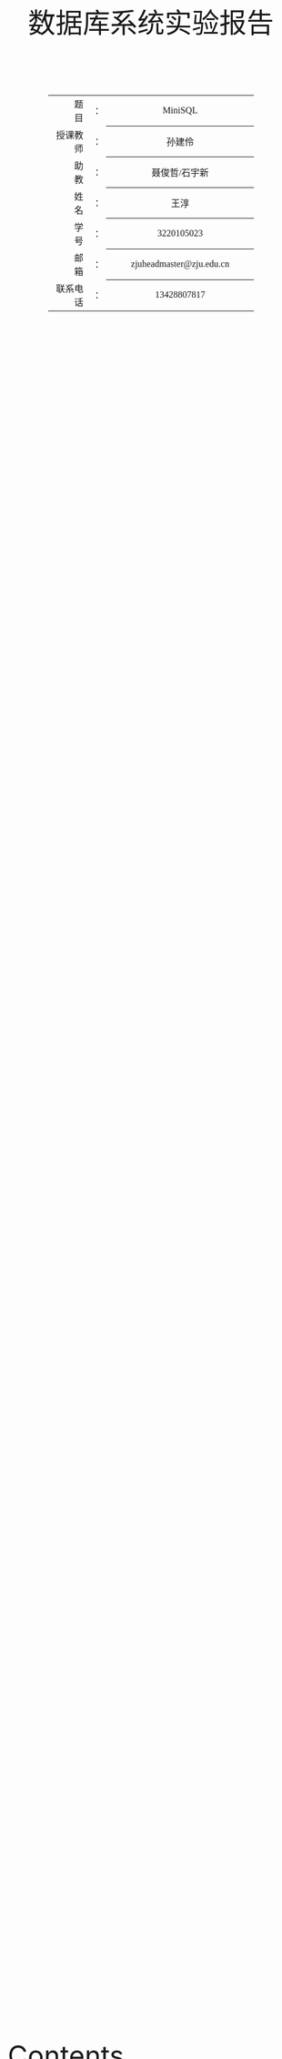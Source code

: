 <div class="cover" style="page-break-after:always;font-family:方正公文仿宋;width:100%;height:100%;border:none;margin: 0 auto;text-align:center;">
    <div style="width:100%;margin: 0 auto;height:0;padding-bottom:10%;">
        </br>
        <img src="https://raw.githubusercontent.com/Keldos-Li/pictures/main/typora-latex-theme/ZJU-name.svg" alt="校名" style="width:60%;"/>
    </div>
    </br></br></br></br></br>
    <div style="width:60%;margin: 0 auto;height:0;padding-bottom:40%;">
        <img src="https://raw.githubusercontent.com/Keldos-Li/pictures/main/typora-latex-theme/ZJU-logo.svg" alt="校徽" style="width:60%;"/>
    </div>
<font size = 59, style="width:40%;font-weight:normal;text-align:center;font-family:华文仿宋"> 数据库系统实验报告 </font>
    </br>
    </br>
</br></br></br></br></br>
    <table style="border:none;text-align:center;width:72%;font-family:仿宋;font-size:14px; margin: 0 auto;">
    <tbody style="font-family:方正公文仿宋;font-size:12pt;">
        <tr style="font-weight:normal;"> 
            <td style="width:20%;text-align:right;">题　　目</td>
            <td style="width:2%">：</td> 
            <td style="width:40%;font-weight:normal;border-bottom: 1px solid;text-align:center;font-family:华文仿宋">MiniSQL</td>     </tr>
        <tr style="font-weight:normal;"> 
            <td style="width:20%;text-align:right;">授课教师</td>
            <td style="width:2%">：</td> 
            <td style="width:40%;font-weight:normal;border-bottom: 1px solid;text-align:center;font-family:华文仿宋">孙建伶</td>     </tr>
         <tr style="font-weight:normal;"> 
            <td style="width:20%;text-align:right;">助　　教</td>
            <td style="width:2%">：</td> 
            <td style="width:40%;font-weight:normal;border-bottom: 1px solid;text-align:center;font-family:华文仿宋">聂俊哲/石宇新</td>     </tr>
        <tr style="font-weight:normal;"> 
            <td style="width:20%;text-align:right;">姓　　名</td>
            <td style="width:2%">：</td> 
            <td style="width:40%;font-weight:normal;border-bottom: 1px solid;text-align:center;font-family:华文仿宋">王淳</td>     </tr>
        <tr style="font-weight:normal;"> 
            <td style="width:20%;text-align:right;">学　　号</td>
            <td style="width:2%">：</td> 
            <td style="width:40%;font-weight:normal;border-bottom: 1px solid;text-align:center;font-family:华文仿宋">3220105023</td>     </tr>
         <tr style="font-weight:normal;"> 
            <td style="width:10%;text-align:right;">邮　　箱</td>
            <td style="width:2%">：</td> 
            <td style="width:100%;font-weight:normal;border-bottom: 1px solid;text-align:center;font-family:华文仿宋">zjuheadmaster@zju.edu.cn</td>     </tr>
         <tr style="font-weight:normal;"> 
            <td style="width:20%;text-align:right;">联系电话</td>
            <td style="width:2%">：</td> 
            <td style="width:40%;font-weight:normal;border-bottom: 1px solid;text-align:center;font-family:华文仿宋">13428807817</td>     </tr>
</tbody>              
</table>
</div>



<font size = 8> Contents </font>

[toc]



## DISK AND BUFFER POOL MANAGER



### 位图页的实现

- 这个部分实现`AllocatePage`,`DeAllocatePage`,`IsPageFree`,`IsPageFreeLow`四个函数，支持对位图页的分配以及删除，还有对其状态的检查。

#### AllocatePage

```cpp
template<size_t PageSize>
bool BitmapPage<PageSize>::AllocatePage(uint32_t &page_offset) {
  bool IsSuccess = false;
  /*pages allocated are less than the supported size*/
  if(page_allocated_ < GetMaxSupportedSize()){
    this->page_allocated_++;
    /*Find the page to allocate*/
    while(!IsPageFree(this->next_free_page_)&& this->next_free_page_ < GetMaxSupportedSize()){
      this->next_free_page_++;
    }
    page_offset=this->next_free_page_;

    /*Byte Index*/
    uint32_t byte_index = this->next_free_page_/8;
    /*Bit Index*/
    uint8_t bit_index = this->next_free_page_%8;
    /*mark in the bitmap*/ 
    uint8_t tmp = 0x01;
    bytes[byte_index] = (bytes[byte_index]|(tmp<<(7-bit_index)));  
    /*point to next page*/
    while(!IsPageFree(this->next_free_page_)&&this->next_free_page_<GetMaxSupportedSize()) {
      this->next_free_page_++;
    }
    IsSuccess = true;
  }

  return IsSuccess;
}
```

- 在确定位图中的`Byte Index`以及`Bit Index`之前，要先判断是否存在额外的空余页可供处理，若有则找到该页，如果没有则返回`False`，若有，则确定该页的`Byte Index`以及`Byte Index`，更新`Bitmap`后将新开的`Page`的偏移地址传回。

#### DeAllocatePage

```cpp
template<size_t PageSize>
bool BitmapPage<PageSize>::DeAllocatePage(uint32_t page_offset) {
  /*Byte Index*/
  uint32_t byte_index=page_offset/8;
  /*Bit Index*/
  uint8_t bit_index=page_offset%8;
  bool IsSuccess=false;
  /*Only deallocated when the page isn't free*/
  if( this->page_allocated_ && !IsPageFree(page_offset)){
    
    uint8_t tmp=0x01;

    bytes[byte_index]=bytes[byte_index]&(~(tmp<<(7-bit_index)));
    this->page_allocated_--;
    /*update the free page*/
    if(page_offset<this->next_free_page_)
      this->next_free_page_=page_offset;
    
    IsSuccess=true;
  }

  return IsSuccess;
}
```

- 这里先检查传入要释放的页偏移地址的空间是否被使用，若无，则返回`False`，否则更新`bitmap`以及更新`next_free_page_`指针。

#### IsPageFree

```cpp
template<size_t PageSize>
bool BitmapPage<PageSize>::IsPageFree(uint32_t page_offset) const {
  /*Byte Index*/
  uint32_t byte_index=page_offset/8;
  /*Bit Index*/
  uint8_t bit_index=page_offset%8;
  return IsPageFreeLow(byte_index, bit_index);
}
```

- 通过检查`bitmap`中对应的位来确定是否为`Free page`.

#### IsPageFreeLow

```cpp
template <size_t PageSize>
bool BitmapPage<PageSize>::IsPageFreeLow(uint32_t byte_index, uint8_t bit_index) const {
  uint8_t tmp=0x01;

  if(bytes[byte_index]&(tmp<<(7-bit_index))) return false;
  else return true;
}
```

- 这个函数实现了根据输入的`bit_index`以及`byte_index`来判断是否为空页。

### 磁盘数据页管理

- `DiskManager::AllocatePage()`：从磁盘中分配一个空闲页，并返回空闲页的**逻辑页号**；
- `DiskManager::DeAllocatePage(logical_page_id)`：释放磁盘中**逻辑页号**对应的物理页。
- `DiskManager::IsPageFree(logical_page_id)`：判断该**逻辑页号**对应的数据页是否空闲。
- `DiskManager::MapPageId(logical_page_id)`：可根据需要实现。在`DiskManager`类的私有成员中，该函数可以用于将逻辑页号转换成物理页号。

- `GetExtentNums()`: 返回区间数。
- `GetAllocatedPages()`: 返回已分配的页面数。
- `GetExtentUsedPage(uint32_t extent_id)`: 返回指定区间已使用的页面数，如果区间ID超出范围，返回0。

- `num_allocated_pages_`: 已分配页面数。
- `num_extents_`: 区间数，每个区间由一个位图和若干页面组成。
- `extent_used_page_`: 每个区间已使用的页面数。

#### AllocatePage

`AllocatePage`函数用于在磁盘上分配新的页面，并更新相关的元数据。具体步骤包括更新磁盘文件元数据页、查找非满的区间（extent）、读取位图页、分配新的页面并写回磁盘。

```cpp
page_id_t DiskManager::AllocatePage() {
  /*Read the meta data*/
  DiskFileMetaPage *meta_page = reinterpret_cast<DiskFileMetaPage *>(this->meta_data_);
  /*assign the next page to return*/
  uint32_t NextPage=0;
  bool IsSuccess = false;
  /*New disk*/
  if(!meta_page->GetExtentNums()){
    /*extents*/
    meta_page->num_extents_++;
    /*pages*/
    meta_page->num_allocated_pages_++;
    /*used page*/
    meta_page->extent_used_page_[0] = 1;
    /*read the bitmap data from disk*/
    char Page_Data[PAGE_SIZE];
    ReadPhysicalPage(1,Page_Data);
    BitmapPage<PAGE_SIZE> *Bitmap_page = reinterpret_cast<BitmapPage<PAGE_SIZE> *>(Page_Data);

    IsSuccess = Bitmap_page->AllocatePage(NextPage);
    if(IsSuccess){
      char *Page_Data = reinterpret_cast<char *>(Bitmap_page);
      WritePhysicalPage(1,Page_Data);
    }else{
      std::cout << "AllocatePage Failed  ----- at the begin!" << std::endl;
    }
  }else{
    meta_page->num_allocated_pages_++;
    bool NewOpen = true;
    uint32_t i;
    for (i = 0; i < meta_page->num_extents_; i++){
      if (meta_page->extent_used_page_[i] < BITMAP_SIZE){
        NewOpen = false;
        break;
      }
    }

    if(NewOpen){
      i = meta_page->num_extents_++;
      meta_page->extent_used_page_[i]++;
    }else{
      meta_page->extent_used_page_[i]++;
    }

    char Page_Data[PAGE_SIZE];
    ReadBitMapPage(i,Page_Data);
    
    BitmapPage<PAGE_SIZE> *Bitmap_page = reinterpret_cast<BitmapPage<PAGE_SIZE> *>(Page_Data);
    IsSuccess = Bitmap_page->AllocatePage(NextPage);
    
    if(IsSuccess){
      page_id_t BitMap_page_id=i*(BITMAP_SIZE+1)+1;  
      char *Page_Data = reinterpret_cast<char *>(Bitmap_page);
      WritePhysicalPage(BitMap_page_id,Page_Data);
      NextPage += i*BITMAP_SIZE;
    }else{
      std::cout << "AllocatePage Failed  ----- at the middle!" << std::endl;
    }
  }
  return NextPage;
}
```



#### DeAllocatePage
此函数负责释放给定逻辑页的物理存储空间，并更新相应的元数据。 将 meta_data_ 转换为 DiskFileMetaPage* 类型的指针，以获取磁盘文件的元数据页。 通过 MapPageId 方法将逻辑页号转换为对应的物理页号。 检查元数据页中是否存在已分配的页，如果不存在，则直接返回，无需进行释放操作。 根据逻辑页号计算其所在的扩展（extent）ID，用于确定位图所在的页。 创建一个大小为 PAGE_SIZE 的字符数组 Init_Page_Data，并将其所有元素初始化为 0x00，用于将被释放的物理页清零。 减少已分配页数和扩展已使用页数。 读取位图所在的页，位图记录了每个逻辑页的分配状态。 使用位图页的 DeAllocatePage 方法释放指定逻辑页。 如果释放成功，则将位图页写回物理页，同时将被释放的物理页清零；如果失败，则直接将被释放的物理页清零并返回。

```cpp
void DiskManager::DeAllocatePage(page_id_t logical_page_id) {
    DiskFileMetaPage *meta_page = reinterpret_cast<DiskFileMetaPage *>(this->meta_data_);

    page_id_t Physical_Page_Id = this->MapPageId(logical_page_id);
    if(!meta_page->GetExtentNums()) return ;
    bool IsSuccess = false;
    int extent_id=logical_page_id/BITMAP_SIZE;

    char Init_Page_Data[PAGE_SIZE];
    for (int i = 0; i < PAGE_SIZE; i++) {
        Init_Page_Data[i] = 0x00;
    }
    meta_page->num_allocated_pages_--;
    meta_page->extent_used_page_[extent_id]--;
    char Page_Data[PAGE_SIZE];
    ReadBitMapPage(extent_id,Page_Data);
    BitmapPage<PAGE_SIZE> *Bitmap_page = reinterpret_cast<BitmapPage<PAGE_SIZE> *>(Page_Data);

    IsSuccess = Bitmap_page->DeAllocatePage(logical_page_id%BITMAP_SIZE);
    if(IsSuccess){
        /*success*/
        page_id_t BitMap_page_id=extent_id*(BITMAP_SIZE+1)+1;
        char *Page_Data = reinterpret_cast<char *>(Bitmap_page);
        WritePhysicalPage(BitMap_page_id, Page_Data);
        /*cover the physical page*/
        WritePhysicalPage(Physical_Page_Id, Init_Page_Data);
    }else{
        /*fail*/
        WritePhysicalPage(Physical_Page_Id, Init_Page_Data);
        return;
    }
}
```



#### IsPageFree

此函数负责检查给定逻辑页是否空闲（未分配）。创建一个大小为 PAGE_SIZE 的字符数组 Page_Data，用于存储从位图页中读取的数据。 通过 ReadBitMapPage 方法读取包含逻辑页的位图所在的页，并将数据存储到 Page_Data 中。 将 Page_Data 解释为 BitmapPage<PAGE_SIZE>* 类型的指针，以便访问位图页面。 使用位图页的 IsPageFree 方法检查给定的逻辑页是否空闲。 返回检查结果。

```cpp
bool DiskManager::IsPageFree(page_id_t logical_page_id) {
    char Page_Data[PAGE_SIZE];

    ReadBitMapPage(logical_page_id/BITMAP_SIZE, Page_Data);

    BitmapPage<PAGE_SIZE> * bitmap_page = reinterpret_cast<BitmapPage<PAGE_SIZE> *>(Page_Data);
    bool IsSuccess=bitmap_page->IsPageFree(logical_page_id%BITMAP_SIZE);
    return IsSuccess;
}
```

#### MapPageId

此函数负责将逻辑页号映射到对应的物理页号。将逻辑页号除以 BITMAP_SIZE（位图大小）并加上 2，并将其与逻辑页号相加，以得到物理页号。 返回计算得到的物理页号。

```cpp
page_id_t DiskManager::MapPageId(page_id_t logical_page_id) {
    return logical_page_id/BITMAP_SIZE+2+logical_page_id;
}
```


### LRU替换策略

- Victim 方法获取最近最少使用的页并将其移出缓存。
- Pin 方法将指定页从LRU缓存中移除。
- Unpin 方法将指定页添加到LRU缓存中，如果缓存已满，则移除最近最少使用的页。
- Size 方法获取当前LRU缓存中的页数。

#### Victim

使用 std::scoped_lock 锁定互斥锁 mutx_ 以保证线程安全。如果 LRU_list 为空，则返回 false。将 LRU_list 的最后一个元素（最近最少使用的页）赋值给 *frame_id。 从 LRU_hash 中移除该页。从 LRU_list 中移除该页。返回 true。

```cpp
bool LRUReplacer::Victim(frame_id_t *frame_id) {
  std::scoped_lock lock{mutx_};
  if (LRU_list.empty()) {
    return false;
  }
  *frame_id = LRU_list.back(); 
  LRU_hash.erase(*frame_id);   
  LRU_list.pop_back();          
  return true;
}
```

#### Pin

此函数将指定页从LRU缓存中移除。使用 std::scoped_lock 锁定互斥锁 mutx_ 以保证线程安全。 检查 frame_id 是否在 LRU_hash 中。如果不在，直接返回。 获取 frame_id 在 LRU_list 中的位置迭代器。从 LRU_list 中移除该位置的页。从 LRU_hash 中移除该页。

```cpp
void LRUReplacer::Pin(frame_id_t frame_id) {
  std::scoped_lock lock{mutx_};
  if (LRU_hash.count(frame_id) == 0) {
    return;
  }
  auto iter = LRU_hash[frame_id];
  LRU_list.erase(iter);                          
  LRU_hash.erase(frame_id);  
}
```

#### Unpin

此函数将指定页添加到LRU缓存中，如果缓存已满，则移除最近最少使用的页。使用 std::scoped_lock 锁定互斥锁 mutx_ 以保证线程安全。检查 frame_id 是否已经在 LRU_hash 中。如果是，直接返回。 如果 LRU_list 的大小已达到 max_size，则移除 LRU_list 的第一个元素（最近最少使用的页）。将 frame_id 添加到 LRU_list 的前端。 将 frame_id 和其在 LRU_list 中的位置添加到 LRU_hash 中。

```cpp
void LRUReplacer::Unpin(frame_id_t frame_id) {
  std::scoped_lock lock{mutx_};
  if (LRU_hash.count(frame_id) != 0) {
    return;
  }
  if (LRU_list.size() >= max_size) {
    frame_id_t need_del = LRU_list.front();
    LRU_list.pop_front();
    LRU_hash.erase(need_del);
  }
  LRU_list.push_front(frame_id);
  LRU_hash.emplace(frame_id, LRU_list.begin());
}
```

### [BONUS] CLOCK替换策略实现

CLOCKReplacer 类实现了 CLOCK 替换策略，用于管理页的替换顺序。CLOCK 替换策略是一种近似于最近最少使用（LRU）策略的页替换算法，它使用一个环形队列和一个额外的位来模拟页的访问情况。当需要替换页时，CLOCK 替换策略会检查环形队列中的页面，如果页面的参考位为0，则选择该页面进行替换；否则，将参考位设置为0，并继续检查下一个页面。
- `bool Victim(frame_id_t *frame_id)`:选择一个牺牲页进行替换，并将其框架ID存储在 frame_id 指针所指向的位置。如果成功选择了牺牲页，则返回 true；否则，返回 false。
- `void Pin(frame_id_t frame_id)`:标记给定框架ID对应的页为固定状态。
- `void Unpin(frame_id_t frame_id)`:标记给定框架ID对应的页为非固定状态。
- `size_t Size()`:返回 CLOCK 替换器当前存储的页数。

#### Victim

该方法用于选择一个页进行替换。它遍历时钟队列中的页面，如果找到参考位为0的页面，则选择该页面进行替换，并将其框架ID存储在 frame_id 指针所指向的位置。如果未找到参考位为0的页面，则将所有页面的参考位设置为0，并将页面重新加入队列，直到找到一个可替换的页面或者队列为空。

使用互斥锁 std::mutex 进行加锁，以确保方法的线程安全性。首先检查时钟队列是否为空，如果为空，则返回 false。在一个循环中遍历时钟队列：

- 获取队列的第一个页面（队列头部）。
  - 如果页面的参考位为0，则选择该页面进行替换，将其框架ID存储在 frame_id 指针所指向的位置，并从时钟状态中移除该页面的信息。
  - 如果页面的参考位为1，则将其参考位设置为0，并将该页面移到队列的尾部，以模拟时钟指针的移动。
- 如果遍历完整个时钟队列都未找到参考位为0的页面，则返回 false，表示未能选择可替换的页面。如果成功选择了一个可替换的页面，则将其框架ID存储在 frame_id 指针所指向的位置，并返回 true。如果未能选择可替换的页面（时钟队列为空或所有页面的参考位均为1），则返回 false。

```cpp
// 选择一个页进行替换
bool CLOCKReplacer::Victim(frame_id_t *frame_id) {
std::lock_guard<std::mutex> lock(mutx_);  // 加锁以保证线程安全
if (clock_queue.empty()) {  // 如果时钟列表为空，返回 false
return false;
}

while (!clock_queue.empty()){
frame_id_t current = clock_queue.front();  // 获取队列前面的元素
clock_queue.pop();

    if (!clock_status[current]) {
      // 如果参考位为 0，则选择该页面进行替换
      *frame_id = current;
      clock_status.erase(current);
      return true;
    } else {
      // 如果参考位为 1，则清除参考位并将页面移动到队列后面
      clock_status[current] = false;
      clock_queue.push(current);
    }
}
return false;
}
```

#### Pin

该方法用于固定一个页面，表示该页面不能被替换。当固定页面时，方法会从时钟队列中移除指定页面，并将其对应的参考位信息从时钟状态中移除。使用互斥锁 std::mutex 进行加锁，以确保方法的线程安全性。获取时钟队列的大小，以备后续遍历时钟队列使用。在一个循环中遍历时钟队列：

- 获取队列的第一个页面（队列头部）。
  - 如果当前页面的框架ID等于要固定的页面的框架ID，则将其对应的参考位信息从时钟状态中移除，并继续处理下一个页面。	
  - 否则，将当前页面重新放回队列（即将其插入队列尾部），保持其在时钟队列中的位置。完成遍历后，时钟队列中不再包含要固定的页面，并且其对应的参考位信息已被移除。

```cpp
// 固定一个页面，表示该页面不能被替换
void CLOCKReplacer::Pin(frame_id_t frame_id) {
  std::lock_guard<std::mutex> lock(mutx_);  // 加锁以保证线程安全
  int size = clock_queue.size();
  for (int i = 0; i < size; i++) {
    frame_id_t current = clock_queue.front();
    clock_queue.pop();
    if (current == frame_id) {
      clock_status.erase(frame_id);
      continue;
    }
    clock_queue.push(current);
  }
}
```

#### Unpin

该方法用于取消固定一个页面，表示该页面可以被替换。取消固定后，页面的参考位会被设置为1，表示页面可以参与替换。如果时钟队列的大小已经达到了最大容量，说明时钟队列已满，需要选择一个页面进行替换。
调用 Victim 方法选择一个页面进行替换，并将其框架ID存储在 to_delete_frame 中。检查时钟状态映射中是否存在要取消固定的页面：如果页面不在状态映射中，表示该页面之前未固定，需要将其添加到时钟队列和状态映射中，并将其参考位设置为1。如果页面在状态映射中，表示该页面之前已经固定过，只需将其参考位设置为1即可。

```cpp
// 取消固定一个页面，表示该页面可以被替换
void CLOCKReplacer::Unpin(frame_id_t frame_id) {
  //std::lock_guard<std::mutex> lock(mutx_);  // 加锁以保证线程安全
  frame_id_t to_delete_frame ;
  if (clock_queue.size() >= capacity) {
    std::cout << "fuck you !" << std::endl;
    this->Victim(&to_delete_frame);
    std::cout << to_delete_frame << std::endl;
    // std::cout << "fuck you !" << std::endl;
  }
  if (clock_status.find(frame_id) == clock_status.end()) {
    // 如果页面不在状态映射中，将其添加到队列和状态映射中
    clock_queue.push(frame_id);
    clock_status[frame_id] = true;
  } else {
    // 如果页面在状态映射中，将参考位设置为 1
    clock_status[frame_id] = true;
  }
}
```

### 缓冲池管理

- `BufferPoolManager`类实现了一个缓冲池管理器，用于管理数据库页的加载、缓存和替换。该类提供了从磁盘加载页到内存缓冲池、将脏页写回磁盘、分配新页以及删除页的功能。
- `size_t pool_size_`: 缓冲池中页的数量。
- `Page *pages_`: 页的数组，表示缓冲池中的所有页。
- `DiskManager *disk_manager_`: 指向磁盘管理器的指针。
- `unordered_map<page_id_t, frame_id_t> page_table_`: 映射页ID到缓冲池中的帧ID。
- `Replacer *replacer_`: 用于找到未固定页进行替换的替换器。
- `list<frame_id_t> free_list_`: 用于找到空闲页的列表。
- `recursive_mutex latch_`: 用于保护共享数据结构的递归互斥锁。

#### FetchPage

FetchPage 方法用于在缓冲池中获取指定的页。如果页已存在于缓冲池中，则将其固定并返回。如果页不存在，则从空闲列表或替换器中找到一个替换页，将其写回磁盘（如果是脏页），然后读取请求页的数据并返回。 查找页表：在页表中查找请求的页。如果找到，则固定该页并返回。 找到替换页：如果页不在页表中，则从空闲列表中获取一个框架ID。如果空闲列表为空，则从替换器中获取一个框架ID。 处理脏页：如果找到的替换页是脏页，则将其写回磁盘，并重置其脏标志。 更新页表：从页表中删除替换页，并将请求页插入页表。更新元数据：重置替换页的内存，将其页ID设置为请求页ID，并从磁盘读取请求页的数据。固定请求页：固定请求页并返回其指针。

```cpp
Page* BufferPoolManager::FetchPage(page_id_t page_id) {
  std::scoped_lock lock{latch_};
  // 1. 查找页表中的请求页
  auto search_page = page_table_.find(page_id);
  if (search_page != page_table_.end()) {
    // 1.1 如果找到，固定该页并返回
    frame_id_t frame_id = search_page->second;
    Page* page = &(pages_[frame_id]);
    replacer_->Pin(frame_id);
    page->pin_count_++;
    return page;
  } else {
    // 1.2 如果未找到，找到一个替换页
    frame_id_t frame_id = -1;

    // 优先从空闲列表中获取
    if (!free_list_.empty()) {
      frame_id = free_list_.front();
      free_list_.pop_front();
    } else if (!replacer_->Victim(&frame_id)) {
      return nullptr; // 如果替换器也没有可用页，返回nullptr
    }

    Page* page = &(pages_[frame_id]);

    // 2. 如果替换页是脏页，将其写回磁盘
    if (page->IsDirty()) {
      disk_manager_->WritePage(page->page_id_, page->data_);
      page->is_dirty_ = false;
    }

    // 3. 更新页表
    page_table_.erase(page->page_id_);
    page_table_.emplace(page_id, frame_id);

    // 4. 更新请求页的元数据
    page->ResetMemory();
    page->page_id_ = page_id;
    disk_manager_->ReadPage(page_id, page->data_);

    // 5. 固定请求页并返回
    replacer_->Pin(frame_id);
    page->pin_count_ = 1;
    return page;
  }
}
```

#### NewPage

NewPage 方法用于在缓冲池中创建一个新页。方法通过首先检查缓冲池中的可用页，找到一个可以被替换的页（如果需要），分配一个新的页ID，并返回新页的指针。调用 AllocatePage：确保调用 AllocatePage 方法分配一个新的页ID。检查固定状态：如果缓冲池中的所有页都被固定，返回 nullptr。找到替换页：从空闲列表或替换器中找到一个可以替换的页，优先从空闲列表中获取。更新元数据：更新替换页的元数据，将其页ID设置为新分配的页ID，并将其内容清零。更新页表：在页表中更新替换页的记录。固定新页：固定新页并返回其指针。

```cpp
Page* BufferPoolManager::NewPage(page_id_t &page_id) {
  std::scoped_lock lock{latch_};
  frame_id_t frame_id = -1;

  // 找到替换页
  if (!free_list_.empty()) {
    frame_id = free_list_.front();
    free_list_.pop_front();
  } else if (!replacer_->Victim(&frame_id)) {
    return nullptr;
  }

  // 分配新页ID
  page_id = AllocatePage();
  Page* page = &(pages_[frame_id]);
  page->pin_count_ = 1;

  // 更新替换页的元数据
  if (page->IsDirty()) {
    disk_manager_->WritePage(page->page_id_, page->data_);
    page->is_dirty_ = false;
  }
  page_table_.erase(page->page_id_);
  page_table_.emplace(page_id, frame_id);
  page->ResetMemory();
  page->page_id_ = page_id;

  // 固定新页
  replacer_->Pin(frame_id);
  return page;
}
```

#### DeletePage

DeletePage方法的功能是删除指定的页。如果该页存在且未被固定（pin），则将其从页表中删除，重置其元数据并将其返回到空闲列表中。 使用 std::scoped_lock 锁定互斥锁 latch_ 以确保线程安全。检查页表中是否存在指定页。如果不存在，返回 true。如果存在，获取页的框架ID。 如果页的固定计数大于0，返回 false，表示页正在使用中，无法删除。调用 DeallocatePage 方法解除分配该页。如果页是脏页，则将其写回磁盘，并重置脏标志。从页表中删除该页，并将其框架ID重置为无效页ID。将页的元数据重置，并将其返回到空闲列表中。返回 true 表示删除成功。

```cpp
bool BufferPoolManager::DeletePage(page_id_t page_id) {
  // 0.   Make sure you call DeallocatePage!
  // 1.   Search the page table for the requested page (P).
  // 1.   If P does not exist, return true.
  // 2.   If P exists, but has a non-zero pin-count, return false. Someone is using the page.
  // 3.   Otherwise, P can be deleted. Remove P from the page table, reset its metadata and return it to the free list.
  std::scoped_lock lock{latch_};
  if (page_table_.count(page_id) == 0) return true;
  frame_id_t frame_id = page_table_.find(page_id)->second;

  Page *page = &(pages_[frame_id]);
  if (page->pin_count_ > 0) return false;

  DeallocatePage(page_id);

  // Update page
  if (page->IsDirty()) {
    disk_manager_->WritePage(page->page_id_, page->data_);
    page->is_dirty_ = false;
  }
  page_table_.erase(page->page_id_);
  page_table_.emplace(INVALID_PAGE_ID, frame_id);
  page->ResetMemory();
  page->page_id_ = INVALID_PAGE_ID;

  ASSERT(page->page_id_ == INVALID_PAGE_ID, "FAILED DELETE!");
  free_list_.push_back(frame_id);
  return true;
}
```

#### UnpinPage

`UnpinPage`方法用于解固定（unpin）缓冲池中的指定页。如果页的固定计数减为0，则将其放入替换器中。如果页被标记为脏页，则设置其脏标志。使用std::scoped_lock 锁定互斥锁 latch_ 以确保线程安全。在页表中查找指定的页ID。如果页不在页表中，返回 false。 获取页的框架ID，并通过该框架ID获取页的指针。检查页的固定计数。如果固定计数已经是0，返回 false。将页的固定计数减1。如果固定计数减为0，调用替换器的 Unpin 方法。 如果标记为脏页，将页的脏标志设置为 true。返回 true 表示解固定成功。

```cpp
bool BufferPoolManager::UnpinPage(page_id_t page_id, bool is_dirty) {
  std::scoped_lock lock{latch_};
  auto search = page_table_.find(page_id);
  if (search == page_table_.end()) {
    return false;
  }
  frame_id_t frame_id = search->second;
  Page *page = &(pages_[frame_id]);
  if (page->pin_count_ == 0) {
    return false;
  }
  page->pin_count_--;
  if (page->pin_count_ == 0) {
    replacer_->Unpin(frame_id);
  }
  if (is_dirty) {
    page->is_dirty_ = true;
  }
  return true;
}
```

#### FlushPage

FlushPage 方法用于将指定页的内容刷新到磁盘上。如果指定的页在缓冲池中，并且是脏页（即已被修改），则将其内容写回到磁盘，并清除脏标志。如果指定的页不在缓冲池中，则返回 false。检查无效页ID：如果指定的页ID是无效页ID，直接返回 false。查找页表：在页表中查找指定页的记录。如果找到，继续执行步骤3。如果未找到，表示指定页不在缓冲池中，直接返回 false。刷新页到磁盘：将找到的页的内容写回磁盘。获取页对应的框架ID和指针。调用磁盘管理器的 WritePage 方法将页内容写回磁盘。将页的脏标志设置为 false。返回结果：返回 true 表示成功刷新页到磁盘。

```cpp
bool BufferPoolManager::FlushPage(page_id_t page_id) {
  std::scoped_lock lock{latch_};
  // 检查无效页ID
  if (page_id == INVALID_PAGE_ID) {
    return false;
  }
  // 在页表中查找指定页
  auto search = page_table_.find(page_id);
  if (search != page_table_.end()) {
    // 如果找到指定页
    frame_id_t frame_id = search->second;
    Page *page = &(pages_[frame_id]);
    // 将页内容写回磁盘
    disk_manager_->WritePage(page->page_id_, page->data_);
    // 清除脏标志
    page->is_dirty_ = false;
  } else {
    // 如果未找到指定页，返回 false
    return false;
  }
  // 返回成功刷新页到磁盘的结果
  return true;
}
```

## CATALOG MANAGER

Catalog Manager 负责管理和维护数据库的所有模式信息，包括：
- 数据库中所有表的定义信息，包括表的名称、表中字段（列）数、主键、定义在该表上的索引。
- 表中每个字段的定义信息，包括字段类型、是否唯一等。
- 数据库中所有索引的定义，包括所属表、索引建立在那个字段上等。

这些模式信息在被创建、修改和删除后还应被持久化到数据库文件中。此外，Catalog Manager还需要为上层的执行器Executor提供公共接口以供执行器获取目录信息并生成执行计划。

### 目录元信息

#### CatalogMeta

CatalogMeta 类负责管理数据库中表和索引的元数据。以下是其结构和关键方法的概述：

字段：

table_meta_pages_：存储表 ID 和对应元数据页 ID 之间的映射关系的 map。
index_meta_pages_：存储索引 ID 和对应元数据页 ID 之间的映射关系的 map。
方法：

SerializeTo(char *buf) const：将 CatalogMeta 对象序列化为字符缓冲区。
DeserializeFrom(char *buf)：将字符缓冲区反序列化为 CatalogMeta 对象。
GetSerializedSize() const：计算序列化后的 CatalogMeta 对象的大小。
GetNextTableId() const：返回下一个可用的表 ID。
GetNextIndexId() const：返回下一个可用的索引 ID。
NewInstance()：创建 CatalogMeta 的新实例。
GetTableMetaPages()：返回指向存储表元数据页面的映射的指针（用于测试）。
GetIndexMetaPages()：返回指向存储索引元数据页面的映射的指针（用于测试）。
DeleteIndexMetaPage(BufferPoolManager *bpm, index_id_t index_id)：删除与给定索引 ID 相关联的元数据页。
该类与 CatalogManager 密切相关，CatalogManager 使用 CatalogMeta 来管理数据库系统中表和索引的元数据。它提供了维护数据库系统中表和索引目录的必要功能。

GetSerializedSize() 方法用于计算 CatalogMeta 对象序列化后的大小。根据给出的计算方法，该方法返回的值为：

一个固定大小的魔术数字（uint32_t，4 个字节）。
两个 std::map 对象的大小：每个 std::map 包括键值对，每个键值对需要 8 个字节（4 个字节的键和 4 个字节的值）。
因此，加上魔术数字，总共为 12 个字节。然后将每个 std::map 中的键值对数量相加，乘以 8，得到的值表示这些键值对的总大小。
这样就得到了 CatalogMeta 对象序列化后的总大小。


```cpp
uint32_t CatalogMeta::GetSerializedSize() const {
  //magic_num + size * 2 + map(4, 4)*2
  return 12 +(table_meta_pages_.size() + index_meta_pages_.size()) * 8;
}
```

#### IndexMetadata

IndexMetadata 类用于表示索引的元数据，包括索引的 ID、名称、所属表的 ID 以及索引键的映射。以下是该类的关键结构和方法：

字段：

index_id_：索引的唯一标识符。
index_name_：索引的名称。
table_id_：该索引所属表的唯一标识符。
key_map_：索引键与元组键的映射。
方法：

Create()：静态方法，用于创建新的 IndexMetadata 实例。
SerializeTo(char *buf) const：将 IndexMetadata 对象序列化为字符缓冲区。
GetSerializedSize() const：计算序列化后的 IndexMetadata 对象的大小。
DeserializeFrom(char *buf, IndexMetadata *&index_meta)：从字符缓冲区反序列化出一个 IndexMetadata 对象。
GetIndexName() const：返回索引的名称。
GetTableId() const：返回索引所属表的唯一标识符。
GetIndexColumnCount() const：返回索引的列数。
GetKeyMapping() const：返回索引键与元组键的映射。
GetIndexId() const：返回索引的唯一标识符。
该类主要用于管理数据库中索引的元数据信息，为索引的创建、序列化和反序列化提供了必要的功能。


GetSerializedSize() 方法用于计算 IndexMetadata 对象序列化后的大小。根据给出的计算方法，该方法返回的值为索引名称长度加上键映射大小以及其他固定大小的总和。具体计算如下：

每个键映射使用 4 个字节（假设 uint32_t 类型）。
索引名称的长度由 index_name_.length() 给出。
加上其他固定大小的部分，其中包括键映射大小（4 个字节）、索引 ID（2 个字节）、表 ID（2 个字节）和魔术数字（2 个字节）。
因此，将以上各项大小相加即可得到 IndexMetadata 对象序列化后的总大小。

```cpp
uint32_t IndexMetadata::GetSerializedSize() const {
if (!index_name_.size()) return 0;
//key_map_ 4 and 2 id 2 size magic_num
return 4 * (key_map_.size() + 5) + index_name_.length();
}
```

#### TableMetadata


TableMetadata 类用于存储表的元数据，包括表的ID、名称、根页面ID以及表的模式（通过指向 Schema 对象的指针来表示）。以下是对该类的分析：

成员变量：
table_id_：表的唯一标识符，类型为 table_id_t。
table_name_：表的名称，类型为 std::string。
root_page_id_：表的根页面ID，用于指示存储表数据的位置，类型为 page_id_t。
schema_：指向 Schema 对象的指针，表示表的模式。
构造函数：
私有构造函数用于创建 TableMetadata 对象。只有 Create 静态方法可以调用该构造函数，确保了对象的创建通过 Create 方法进行，从而遵循对象创建的最佳实践，并控制了对象的生命周期。
静态方法：
Create：用于创建新的 TableMetadata 对象，需要提供表的ID、名称、根页面ID以及表的模式。
DeserializeFrom：用于从缓冲区中反序列化数据，创建 TableMetadata 对象。该方法通常用于从磁盘中读取表的元数据并恢复对象。
实例方法：
SerializeTo：将对象序列化为字符数组。该方法通常用于将表的元数据写入磁盘。
GetSerializedSize：计算对象序列化后的大小，包括固定大小的头部信息和动态大小的成员变量（如表名的长度和模式的大小）。
GetTableId：获取表的ID。
GetTableName：获取表的名称。
GetFirstPageId：获取表的根页面ID。
GetSchema：获取表的模式对象。
其他特性：
使用了友元类 TableInfo，允许 TableInfo 类访问 TableMetadata 类的私有成员。
类中包含了一个固定的魔术数字，用于标识序列化的对象类型。
由于可能需要在对象销毁时释放 Schema 对象的内存，因此在实际使用中可能需要实现析构函数，但在提供的代码中被注释掉了。
总体而言，TableMetadata 类提供了对表元数据的封装和管理，为数据库系统的元数据管理提供了基本的功能支持。

TableMetadata 类中的 GetSerializedSize() 方法用于计算序列化后对象的大小。根据该方法的实现和类的成员变量，计算得到的大小如下：

一个固定大小的魔术数字（uint32_t，4 个字节）。
一个 table_id_t 类型的表ID（4 个字节）。
一个字符串类型的表名，其大小等于字符串长度加上一个结尾的 null 字符（字符串长度 + 1）。
一个 page_id_t 类型的根页面ID（4 个字节）。
一个指向 Schema 对象的指针（通常是指针的大小，例如 4 或 8 个字节，取决于操作系统和编译器）。
根据上述计算，将这些部分的大小相加即可得到 TableMetadata 对象序列化后的总大小。


```cpp
uint32_t TableMetadata::GetSerializedSize() const {
    // 4 uint32
    return  16 + schema_->GetSerializedSize() + table_name_.length();
}
```

### 表和索引的管理

CatalogManager::CreateTable

功能描述：创建新表，分配所需资源，并将新表的元数据信息序列化到磁盘。
参数：table_name 表名称，schema 表模式，txn 事务对象，table_info 新创建的表信息。
实现细节：
检查表是否已存在。
创建新的表信息实例、表模式的深拷贝、表堆、表元数据。
将表元数据序列化到新页并刷新到磁盘。
更新表名映射、表信息、表元数据页映射。
返回成功或失败。
CatalogManager::GetTable

功能描述：获取指定名称的表信息。
参数：table_name 表名称，table_info 输出参数，存储获取的表信息。
实现细节：
根据表名查找表名映射，获取表的 ID。
使用表的 ID 查找表信息，并存储到输出参数中。
返回成功或失败。
CatalogManager::GetTables

功能描述：获取所有表的信息。
参数：tables 输出参数，存储获取的所有表信息。
实现细节：
遍历表名映射，根据表的 ID 获取表信息，并存储到输出参数中。
返回成功或失败。
CatalogManager::CreateIndex

功能描述：为指定表创建索引。
参数：table_name 表名称，index_name 索引名称，index_keys 索引键，txn 事务对象，index_info 输出参数，存储创建的索引信息。
实现细节：
检查表是否存在，检查索引名称是否已被占用。
获取表的 ID 和信息，初始化键映射。
创建索引元数据、序列化到新页并刷新到磁盘。
初始化索引信息，并更新索引名称映射、索引信息、索引元数据页映射。
返回成功或失败。
CatalogManager::GetIndex

功能描述：获取指定表的指定索
继续
ChatGPT
引的信息。

参数：table_name 表名称，index_name 索引名称，index_info 输出参数，存储获取的索引信息。
实现细节：
检查表是否存在，检查索引是否存在。
根据表名和索引名获取索引 ID。
使用索引 ID 查找索引信息，并存储到输出参数中。
返回成功或失败。
CatalogManager::GetTableIndexes

功能描述：获取指定表的所有索引信息。
参数：table_name 表名称，indexes 输出参数，存储获取的所有索引信息。
实现细节：
检查表是否存在。
根据表名获取该表的所有索引 ID。
遍历索引 ID，根据索引 ID 获取索引信息，并存储到输出参数中。
返回成功或失败。
CatalogManager::DropTable

功能描述：删除指定表及其关联的所有索引。
参数：table_name 表名称。
实现细节：
检查表是否存在。
获取表的 ID 和信息。
获取表中的所有索引，逐个删除。
删除表的元数据页。
更新表名映射、索引名称映射，刷新目录元数据页。
返回成功或失败。
CatalogManager::DropIndex

功能描述：删除指定表的指定索引。
参数：table_name 表名称，index_name 索引名称。
实现细节：
检查表和索引是否存在。
获取索引 ID 和信息。
销毁索引，删除索引的元数据页。
更新索引名称映射，刷新目录元数据页。
返回成功或失败。
CatalogManager::FlushCatalogMetaPage

功能描述：将目录元数据页中的 catalog_meta_ 对象序列化到磁盘。
参数：无。
实现细节：
序列化 catalog_meta_ 到缓冲池管理器获取的页数据中。
取消页的固定，并将其标记为脏页。
将页刷新到磁盘。
返回成功或失败。
CatalogManager::LoadTable

功能描述：从元数据页加载表信息。
参数：table_id 表 ID，page_id 表元数据页 ID。
实现细节：
创建 TableInfo 对象。
反序列化表元数据，并创建 TableHeap 对象。
初始化 TableInfo 对象，并更新表名映射、表信息。
返回成功或失败。
CatalogManager::LoadIndex

功能描述：从元数据页加载索引信息。
参数：index_id 索引 ID，page_id 索引元数据页 ID。
实现细节：
创建 IndexInfo 对象。
反序列化索引元数据，并初始化 IndexInfo 对象。
更新索引名称映射、索引信息。
返回成功或失败。
CatalogManager::GetTable

功能描述：根据表 ID 获取表信息。
参数：table_id 表 ID，table_info 输出参数，存储获取的表信息。
实现细节：
根据表 ID 获取表信息，并存储到输出参数中。
返回成功或失败。

```cpp

/**
 * TODO: Student Implement
 */
CatalogManager::CatalogManager(BufferPoolManager *buffer_pool_manager, LockManager *lock_manager,
                               LogManager *log_manager, bool init)
    : buffer_pool_manager_(buffer_pool_manager), lock_manager_(lock_manager), log_manager_(log_manager) {
  // 第一次生成数据库
  if (init) catalog_meta_ = CatalogMeta::NewInstance();
  else {
    // 读取 meta_page 的信息
    catalog_meta_ = CatalogMeta::DeserializeFrom(buffer_pool_manager_->FetchPage(CATALOG_META_PAGE_ID)->GetData());
    buffer_pool_manager_->UnpinPage(CATALOG_META_PAGE_ID, false);
    // 获取 table_meta
    for (auto iter: catalog_meta_->table_meta_pages_) {
      LoadTable(iter.first, iter.second);
    }
    // 获取 index_meta
    for (auto iter: catalog_meta_->index_meta_pages_) {
      LoadIndex(iter.first, iter.second);
    }
  }
  next_index_id_ = catalog_meta_->GetNextIndexId();
  next_table_id_ = catalog_meta_->GetNextTableId();
  FlushCatalogMetaPage();
}

CatalogManager::~CatalogManager() {
   FlushCatalogMetaPage();
   delete catalog_meta_;
   for (auto iter : tables_) {
     delete iter.second;
   }
   for (auto iter : indexes_) {
     delete iter.second;
   }
}

/**
 * TODO: Student Implement
 */
dberr_t CatalogManager::CreateTable(const string &table_name, TableSchema *schema,
                                    Txn *txn, TableInfo *&table_info) {
  // 已经存在同名表
  if (table_names_.count(table_name) > 0) {
    return DB_TABLE_ALREADY_EXIST;  // 返回表已存在错误
  }
  // 创建新的表
  table_info = TableInfo::Create();  // 创建表信息实例
  Schema *newschema = Schema::DeepCopySchema(schema);  // 深拷贝表模式
  TableHeap *table_heap = TableHeap::Create(buffer_pool_manager_, newschema, nullptr,
                                            log_manager_, lock_manager_);  // 创建表堆

  TableMetadata *table_meta = TableMetadata::Create(++next_table_id_, table_name,
                                                    table_heap->GetFirstPageId(), newschema);  // 创建表元数据
  table_info->Init(table_meta, table_heap);  // 初始化表信息

  // 序列化
  page_id_t page_id;
  Page *tablePage = buffer_pool_manager_->NewPage(page_id);  // 分配新页面
  ASSERT(page_id != INVALID_PAGE_ID && tablePage != nullptr, "unable to allocate page");  // 分配页面失败检查
  table_meta->SerializeTo(tablePage->GetData());  // 序列化表元数据到页面

  table_names_.insert(pair<string, table_id_t>(table_name, table_info->GetTableId()));  // 更新表名映射
  tables_.insert(pair<table_id_t, TableInfo *>(next_table_id_, table_info));  // 更新表信息
  catalog_meta_->table_meta_pages_.insert(pair<table_id_t, page_id_t>(next_table_id_, page_id));  // 更新表元数据页面映射

  buffer_pool_manager_->UnpinPage(page_id, true);  // 解锁页面
  buffer_pool_manager_->FlushPage(page_id);  // 刷新页面
  FlushCatalogMetaPage();  // 刷新目录元数据页面
  return DB_SUCCESS;  // 返回成功
}


/**
 * TODO: Student Implement
 */
dberr_t CatalogManager::GetTable(const string &table_name, TableInfo *&table_info) {
  auto itr = table_names_.find(table_name);
  if(itr == table_names_.end()) {
    return DB_TABLE_NOT_EXIST;
  }
  ASSERT(tables_.count(itr->second) > 0, "Name is found while data can't be found");
  table_info = tables_[itr->second];// 对应 id_t 存在 table
  return DB_SUCCESS;
}

/**
 * TODO: Student Implement
 */
dberr_t CatalogManager::GetTables(vector<TableInfo *> &tables) const {
  if (tables_.empty()) return DB_FAILED;
  for(auto itr = table_names_.begin(); itr != table_names_.end(); itr++) {
    tables.push_back(tables_.find(itr->second)->second);
  }
  return DB_SUCCESS;
}

/**
 * TODO: Student Implement
 */
dberr_t CatalogManager::CreateIndex(const std::string &table_name, const string &index_name,
                                    const std::vector<std::string> &index_keys, Txn *txn,
                                    IndexInfo *&index_info, const string &index_type) {
  // 检查表是否存在
  if (table_names_.count(table_name) == 0) {
    return DB_TABLE_NOT_EXIST; // 表不存在，返回错误码
  }

  // 获取表的 ID 和信息
  table_id_t table_id = table_names_.find(table_name)->second;
  TableInfo *table_info = nullptr;
  GetTable(table_id, table_info);

  ASSERT(table_info != nullptr, "Get Table FAILED");

  // 初始化键映射
  vector<uint32_t> key_map;
  uint32_t key_index;
  table_info->GetSchema();

  // 根据索引键名获取键索引
  for (auto it = index_keys.begin(); it != index_keys.end(); it++) {
    if (table_info->GetSchema()->GetColumnIndex(*it, key_index) == DB_COLUMN_NAME_NOT_EXIST) { // 未找到在键中的列
      return DB_COLUMN_NAME_NOT_EXIST; // 返回错误码
    }
    key_map.push_back(key_index);
  }

  // 获取新的索引 ID
  next_index_id_++;

  // 检查索引是否已存在
  if (index_names_.count(table_name) > 0) {
    unordered_map<string, index_id_t> map_index_id = index_names_[table_name];
    if (map_index_id.count(index_name) > 0) {
      return DB_INDEX_ALREADY_EXIST; // 索引已存在，返回错误码
    }
    index_names_[table_name].insert(pair<string, index_id_t>(index_name, next_index_id_));
  } else {
    // 如果该表尚未存在索引，则创建一个新的索引映射
    unordered_map<string, index_id_t> map_index_Id;
    map_index_Id.insert(pair<string, index_id_t>(index_name, next_index_id_));
    index_names_.insert(pair<string, unordered_map<string, index_id_t>>(table_name, map_index_Id));
  }

  // 处理索引元数据和索引信息
  IndexMetadata *index_meta = IndexMetadata::Create(next_index_id_, index_name, table_id, key_map);
  page_id_t page_id;
  Page *page = buffer_pool_manager_->NewPage(page_id);
  ASSERT(page != nullptr, "Not able to allocate new page");
  index_meta->SerializeTo(page->GetData());
  catalog_meta_->index_meta_pages_.insert(pair<index_id_t, page_id_t>(next_index_id_, page_id));

  // 初始化索引信息并插入索引集合
  index_info = IndexInfo::Create();
  index_info->Init(index_meta, table_info, buffer_pool_manager_);
  indexes_.insert(pair<index_id_t, IndexInfo *>(next_index_id_, index_info));
  buffer_pool_manager_->UnpinPage(page_id, true);
  buffer_pool_manager_->FlushPage(page_id);
  FlushCatalogMetaPage();
  return DB_SUCCESS; // 创建索引成功，返回成功码
}

/**
 * TODO: Student Implement
 */
dberr_t CatalogManager::GetIndex(const std::string &table_name, const std::string &index_name,
                                 IndexInfo *&index_info) const {
  // 检查表是否存在
  if (index_names_.count(table_name) == 0) return DB_TABLE_NOT_EXIST; // 表不存在，返回错误码
  // 检查索引是否存在
  if (index_names_.find(table_name)->second.count(index_name) == 0) return DB_INDEX_NOT_FOUND; // 索引不存在，返回错误码
  // 获取索引的 ID
  index_id_t index_id = index_names_.find(table_name)->second.find(index_name)->second;
  // 检查索引是否存在
  if (indexes_.count(index_id) == 0) return DB_FAILED; // 索引不存在，返回失败码
  // 获取索引信息并返回成功
  index_info = indexes_.find(index_id)->second;
  return DB_SUCCESS; // 获取索引成功，返回成功码
}

/**
 * TODO: Student Implement
 */
dberr_t CatalogManager::GetTableIndexes(const std::string &table_name, std::vector<IndexInfo *> &indexes) const {

  // 检查表是否存在
  if (index_names_.count(table_name) == 0) return DB_TABLE_NOT_EXIST; // 表不存在，返回错误码
  //获取该表的所有索引  遍历索引映射并添加到索引向量中
  for (auto iter: index_names_.find(table_name)->second) {
    if (indexes_.count(iter.second) == 0) {
      return DB_FAILED; // 如果索引不存在，返回失败码
    }
    indexes.push_back(indexes_.find(iter.second)->second); // 添加索引到索引向量中
  }

  return DB_SUCCESS; // 获取索引成功，返回成功码
}

/**
 * TODO: Student Implement
 */
dberr_t CatalogManager::DropTable(const string &table_name) {

  // 检查表是否存在
  if (table_names_.count(table_name) == 0) return DB_TABLE_NOT_EXIST; // 表不存在，返回错误码

  // 获取表的ID和信息
  table_id_t table_id = table_names_.find(table_name)->second;
  TableInfo *table_info = tables_.find(table_id)->second;
  ASSERT(table_info != nullptr, "Table info not found"); // 确保表信息存在
  tables_.erase(table_id); // 从表信息映射中移除该表

  // 删除这个表中的所有索引
  std::vector<IndexInfo *> indexes_to_delete;
  GetTableIndexes(table_name, indexes_to_delete); // 获取表中的所有索引

  // 遍历并删除每个索引
  for (size_t i = 0; i < indexes_to_delete.size(); i++) {
    DropIndex(table_name, indexes_to_delete[i]->GetIndexName());
  }

  // 删除表的元数据页
  buffer_pool_manager_->DeletePage(catalog_meta_->table_meta_pages_.find(table_id)->second);
  catalog_meta_->table_meta_pages_.erase(table_id);

  // 注意：由于 DropIndex 使用 table_names_，因此在删除索引之后再移除这些操作
  index_names_.erase(table_name); // 从索引名称映射中移除该表
  table_names_.erase(table_name); // 从表名称映射中移除该表

  // 刷新目录元数据页
  FlushCatalogMetaPage();
  return DB_SUCCESS; // 表删除成功，返回成功码
}


/**
 * TODO: Student Implement
 */

dberr_t CatalogManager::DropIndex(const string &table_name, const string &index_name) {
  // 检查指定的表是否存在
  if (index_names_.count(table_name) == 0) return DB_TABLE_NOT_EXIST;

  // 检查指定的索引是否存在于该表中
  if ((index_names_.find(table_name)->second).count(index_name) == 0) {
    return DB_INDEX_NOT_FOUND;
  }

  // 获取索引 ID
  index_id_t index_id = (index_names_.find(table_name)->second).find(index_name)->second;
  if (indexes_.count(index_id) == 0) return DB_FAILED;
  // 获取索引信息
  IndexInfo *index_info = indexes_.find(index_id)->second;
  // 从索引集合中移除该索引
  indexes_.erase(index_id);
  // 销毁索引（此处被注释掉）
  if(index_info->GetIndex()->Destroy() == DB_FAILED) return DB_FAILED;
  // 删除缓冲池中的页面，并从 catalog_meta_ 中移除该索引的元数据
  if(catalog_meta_->index_meta_pages_.count(index_id) == 0) return DB_FAILED;
  if(!(buffer_pool_manager_->DeletePage(catalog_meta_->index_meta_pages_.find(index_id)->second))) return DB_FAILED;
  catalog_meta_->index_meta_pages_.erase(index_id);

  // 从表的索引映射中移除该索引
  index_names_.find(table_name)->second.erase(index_name);

  // 刷新 catalog 元数据页
  FlushCatalogMetaPage();

  return DB_SUCCESS;
}

/**
 * TODO: Student Implement
 */
dberr_t CatalogManager::FlushCatalogMetaPage() const {
  // 将 catalog_meta_ 序列化到缓冲池管理器获取的页数据中
  catalog_meta_->SerializeTo(buffer_pool_manager_->FetchPage(CATALOG_META_PAGE_ID)->GetData());
  // 取消页的固定，并将其标记为脏页
  buffer_pool_manager_->UnpinPage(CATALOG_META_PAGE_ID, true);
  // 将页刷新到磁盘
  buffer_pool_manager_->FlushPage(CATALOG_META_PAGE_ID);
  return DB_SUCCESS;
}

/**
 * TODO: Student Implement
 */
dberr_t CatalogManager::LoadTable(const table_id_t table_id, const page_id_t page_id) {
  TableInfo *table_info = TableInfo::Create(); // 创建TableInfo对象
  // 反序列化
  TableMetadata *table_meta = nullptr;
  char *buf = buffer_pool_manager_->FetchPage(page_id)->GetData(); // 从缓冲区中获取页数据
  ASSERT(buf != nullptr, "Buffer not get"); // 确保缓冲区不为空
  TableMetadata::DeserializeFrom(buf, table_meta); // 反序列化得到TableMetadata对象
  ASSERT(table_meta != nullptr, "Unable to deserialize table_meta_data"); // 确保TableMetadata对象不为空
  buffer_pool_manager_->UnpinPage(CATALOG_META_PAGE_ID, false); // 释放页

  TableHeap *table_heap = TableHeap::Create(buffer_pool_manager_, table_meta->GetFirstPageId(), table_meta->GetSchema(), log_manager_, lock_manager_); // 创建TableHeap对象

  // 初始化table_info
  table_info->Init(table_meta, table_heap); // 初始化TableInfo对象
  table_names_.insert(pair<string, table_id_t>(table_info->GetTableName(), table_info->GetTableId())); // 将表名和表ID插入到table_names_中
  tables_.insert(pair<table_id_t, TableInfo *>(table_id, table_info)); // 将table_id和table_info插入到tables_中
  return DB_SUCCESS;
}


/**
 * TODO: Student Implement
 */
dberr_t CatalogManager::LoadIndex(const index_id_t index_id, const page_id_t page_id) {
  IndexInfo *index_info = IndexInfo::Create(); // 创建IndexInfo对象
  // Deserialize
  IndexMetadata *index_meta = nullptr;
  char *buf = buffer_pool_manager_->FetchPage(page_id)->GetData(); // 从缓冲区中获取页数据
  ASSERT(buf != nullptr, "Buffer not get"); // 确保缓冲区不为空
  IndexMetadata::DeserializeFrom(buf, index_meta); // 反序列化得到IndexMetadata对象
  ASSERT(index_meta != nullptr, "Unable to deserialize index_meta_data"); // 确保IndexMetadata对象不为空
  buffer_pool_manager_->UnpinPage(CATALOG_META_PAGE_ID, false); // 释放页

  // Initialize index_info
  index_info->Init(index_meta, tables_[index_meta->GetTableId()], buffer_pool_manager_); // 初始化IndexInfo对象
  indexes_.insert(pair<index_id_t, IndexInfo *>(index_id, index_info)); // 将index_info插入到indexes_中
  unordered_map<string, index_id_t> map_index_id;
  map_index_id.insert(pair<string, index_id_t>(index_info->GetIndexName(), index_id)); // 将索引名和索引ID插入到map_index_id中
  index_names_.insert(pair<string, unordered_map<string, index_id_t> >(index_info->GetTableInfo()->GetTableName(),
                                                                       map_index_id)); // 将表名和map_index_id插入到index_names_中
  return DB_SUCCESS;
}

/**
 * TODO: Student Implement
 */

dberr_t CatalogManager::GetTable(const table_id_t table_id, TableInfo *&table_info) {
  auto iter = tables_.find(table_id);
  if (iter == tables_.end()) return DB_TABLE_NOT_EXIST;
  table_info = iter->second;
  return DB_SUCCESS;
}

```